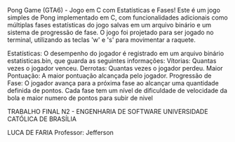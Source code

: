 Pong Game (GTA6) - Jogo em C com Estatísticas e Fases!
Este é um jogo simples de Pong implementado em C, com funcionalidades adicionais como múltiplas fases
estatísticas do jogo salvas em um arquivo binário e um sistema de progressão de fase. 
O jogo foi projetado para ser jogado no terminal, utilizando as teclas 'w' e 's' para movimentar a raquete.



Estatísticas: O desempenho do jogador é registrado em um arquivo binário estatisticas.bin, que guarda as seguintes informações:
Vítorias: Quantas vezes o jogador venceu.
Derrotas: Quantas vezes o jogador perdeu.
Maior Pontuação: A maior pontuação alcançada pelo jogador.
Progressão de Fase: O jogador avança para a próxima fase ao alcançar uma quantidade definida de pontos. Cada fase tem um nível de dificuldade de velocidade da bola e maior numero de pontos para subir de nivel

TRABALHO FINAL N2 - ENGENHARIA DE SOFTWARE
UNIVERSIDADE CATÓLICA DE BRASÍLIA

LUCA DE FARIA 
Professor: Jefferson
